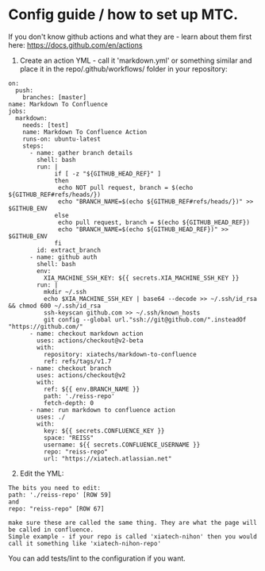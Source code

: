 # Config guide / how to set up MTC.

If you don't know github actions and what they are - learn about them first here: https://docs.github.com/en/actions

1) Create an action YML - call it 'markdown.yml' or something similar and place it in the repo/.github/workflows/ folder in your repository:
```
on:
  push:
    branches: [master]
name: Markdown To Confluence
jobs:
  markdown:
    needs: [test]
    name: Markdown To Confluence Action
    runs-on: ubuntu-latest
    steps:
      - name: gather branch details
        shell: bash
        run: |
             if [ -z "${GITHUB_HEAD_REF}" ]
             then
              echo NOT pull request, branch = $(echo ${GITHUB_REF#refs/heads/})
              echo "BRANCH_NAME=$(echo ${GITHUB_REF#refs/heads/})" >> $GITHUB_ENV
             else
              echo pull request, branch = $(echo ${GITHUB_HEAD_REF})
              echo "BRANCH_NAME=$(echo ${GITHUB_HEAD_REF})" >> $GITHUB_ENV
             fi
        id: extract_branch          
      - name: github auth
        shell: bash
        env:
          XIA_MACHINE_SSH_KEY: ${{ secrets.XIA_MACHINE_SSH_KEY }}
        run: |
          mkdir ~/.ssh
          echo $XIA_MACHINE_SSH_KEY | base64 --decode >> ~/.ssh/id_rsa && chmod 600 ~/.ssh/id_rsa
          ssh-keyscan github.com >> ~/.ssh/known_hosts
          git config --global url."ssh://git@github.com/".insteadOf "https://github.com/"
      - name: checkout markdown action
        uses: actions/checkout@v2-beta
        with:
          repository: xiatechs/markdown-to-confluence
          ref: refs/tags/v1.7
      - name: checkout branch
        uses: actions/checkout@v2
        with:
          ref: ${{ env.BRANCH_NAME }}
          path: './reiss-repo'
          fetch-depth: 0
      - name: run markdown to confluence action
        uses: ./
        with:
          key: ${{ secrets.CONFLUENCE_KEY }}
          space: "REISS"
          username: ${{ secrets.CONFLUENCE_USERNAME }}
          repo: "reiss-repo"
          url: "https://xiatech.atlassian.net"

```

2) Edit the YML:
```
The bits you need to edit:
path: './reiss-repo' [ROW 59]
and
repo: "reiss-repo" [ROW 67]

make sure these are called the same thing. They are what the page will be called in confluence.
Simple example - if your repo is called 'xiatech-nihon' then you would call it something like 'xiatech-nihon-repo'
```

You can add tests/lint to the configuration if you want. 
